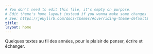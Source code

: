 ```yaml
---
# You don't need to edit this file, it's empty on purpose.
# Edit theme's home layout instead if you wanna make some changes
# See: https://jekyllrb.com/docs/themes/#overriding-theme-defaults
title:
layout: home
---
```


Quelques textes au fil des années, pour le plaisir de penser, écrire et échanger.
